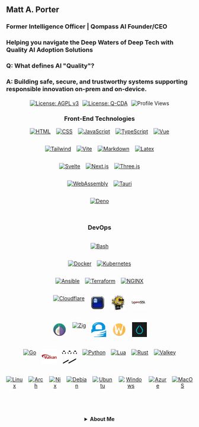 <h2>Matt A. Porter</h2>

<h3>Former Intelligence Officer | Qompass AI Founder/CEO</h3>

<h3>Helping you navigate the Deep Waters of Deep Tech with Quality AI Adoption Solutions</h3>

<!-- [![Quality AI: Safe, Secure & Trustworthy](assets/images/mlkem-visualization.png)](https://phaedrusflow.github.io/phaedrusflow/diagrams/mlkem/) -->

<h3>Q: What defines AI "Quality"?</h3>

<h3>A: Building safe, secure, and trustworthy systems supporting responsible innovation on-prem and on-device.</h3>

<div style="display: flex; justify-content: center; gap: 10px; flex-wrap: wrap; margin: 20px 0;">
  <a href="https://www.gnu.org/licenses/agpl-3.0">
    <img src="https://img.shields.io/badge/License-AGPL%20v3-blue.svg" alt="License: AGPL v3">
  </a>
  <a href="./LICENSE-QCDA">
    <img src="https://img.shields.io/badge/license-Q--CDA-lightgrey.svg" alt="License: Q-CDA">
  </a>
  <img src="https://komarev.com/ghpvc/?username=phaedrusflow" alt="Profile Views">
</div>

<div align="center">

<h3 align="center">Front-End Technologies</h3>

<div class="tech-pyramid" style="display: flex; flex-direction: column; align-items: center; gap: 15px;">
  
  <div class="icon-row" style="display: flex; justify-content: center; gap: 15px; margin-bottom: 15px;">
  <a href="https://github.com/qompassai/html" class="icon-link">
    <img src="https://skillicons.dev/icons?i=html" alt="HTML" width="40" height="40" title="HTML"/>
  </a>
  <a href="https://github.com/qompassai/css" class="icon-link">
    <img src="https://skillicons.dev/icons?i=css" alt="CSS" width="40" height="40" title="CSS"/>
  </a>
  <a href="https://github.com/qompassai/javascript" class="icon-link">
    <img src="https://skillicons.dev/icons?i=js" alt="JavaScript" width="40" height="40" title="JavaScript"/>
  </a>
  <a href="https://github.com/qompassai/typescript" class="icon-link">
    <img src="https://skillicons.dev/icons?i=ts" alt="TypeScript" width="40" height="40" title="TypeScript"/>
  </a>
  <a href="https://github.com/qompassai/vue" class="icon-link">
    <img src="https://skillicons.dev/icons?i=vue" alt="Vue" width="40" height="40" title="Vue"/>
  </a>
</div>

  <div class="icon-row" style="display: flex; justify-content: center; gap: 15px; margin-bottom: 15px;">
  <a href="https://github.com/qompassai/tailwind" class="icon-link">
    <img src="https://skillicons.dev/icons?i=tailwind" alt="Tailwind" width="40" height="40" title="Tailwind"/>
  </a>
  <a href="https://github.com/qompassai/vite" class="icon-link">
    <img src="https://skillicons.dev/icons?i=vite" alt="Vite" width="40" height="40" title="Vite"/>
  </a>
  <a href="https://github.com/qompassai/markdown" class="icon-link">
    <img src="https://skillicons.dev/icons?i=md" alt="Markdown" width="40" height="40" title="Markdown"/>
  </a>
  <a href="https://github.com/qompassai/latex" class="icon-link">
    <img src="https://skillicons.dev/icons?i=latex" alt="Latex" width="40" height="40" title="Latex"/>
  </a>
</div>
  
 <div class="icon-row" style="display: flex; justify-content: center; gap: 15px; margin-bottom: 15px;">
  <a href="https://github.com/qompassai/svelte" class="icon-link">
    <img src="https://skillicons.dev/icons?i=svelte" alt="Svelte" width="40" height="40" title="Svelte"/>
  </a>
  <a href="https://github.com/qompassai/nextjs" class="icon-link">
    <img src="https://skillicons.dev/icons?i=nextjs" alt="Next.js" width="40" height="40" title="Next.js"/>
  </a>
  <a href="https://github.com/qompassai/threejs" class="icon-link">
    <img src="https://skillicons.dev/icons?i=threejs" alt="Three.js" width="40" height="40" title="Three.js"/>
  </a>
</div>

<div class="icon-row" style="display: flex; justify-content: center; gap: 15px; margin-bottom: 15px;">
  <a href="https://github.com/qompassai/wasm" class="icon-link">
    <img src="https://skillicons.dev/icons?i=wasm" alt="WebAssembly" width="40" height="40" title="WebAssembly"/>
  </a>
  <a href="https://github.com/qompassai/tauri" class="icon-link">
    <img src="https://skillicons.dev/icons?i=tauri" alt="Tauri" width="40" height="40" title="Tauri"/>
  </a>
</div>

<div class="icon-row" style="display: flex; justify-content: center; gap: 15px; margin-bottom: 15px;">
  <a href="https://github.com/qompassai/deno" class="icon-link">
    <img src="https://skillicons.dev/icons?i=deno" alt="Deno" width="40" height="40" title="Deno"/>
  </a>
</div>

<h3 align="center">DevOps</h3>

<div class="icon-row" style="display: flex; justify-content: center; gap: 15px; margin-bottom: 15px;">
  <a href="https://github.com/qompassai/shell" class="icon-link">
    <img src="https://skillicons.dev/icons?i=bash" alt="Bash" width="40" height="40" title="Bash"/>
  </a>
</div>

<div class="icon-row" style="display: flex; justify-content: center; gap: 15px; margin-bottom: 15px;">
  <a href="https://github.com/qompassai/containers" class="icon-link">
    <img src="https://skillicons.dev/icons?i=docker" alt="Docker" width="40" height="40" title="Docker"/>
  </a>
  <a href="https://github.com/qompassai/k8s" class="icon-link">
    <img src="https://skillicons.dev/icons?i=kubernetes" alt="Kubernetes" width="40" height="40" title="Kubernetes"/>
  </a>
</div>

<div class="icon-row" style="display: flex; justify-content: center; gap: 15px; margin-bottom: 15px;">
  <a href="https://github.com/qompassai/ansible" class="icon-link">
    <img src="https://skillicons.dev/icons?i=ansible" alt="Ansible" width="40" height="40" title="Ansible"/>
  </a>
  <a href="https://github.com/qompassai/terraform" class="icon-link">
    <img src="https://skillicons.dev/icons?i=terraform" alt="Terraform" width="40" height="40" title="Terraform"/>
  </a>
  <a href="https://github.com/qompassai/nginx" class="icon-link">
    <img src="https://skillicons.dev/icons?i=nginx" alt="NGINX" width="40" height="40" title="NGINX"/>
  </a>
</div>

<div class="icon-row" style="display: flex; justify-content: center; gap: 15px; margin-bottom: 15px;">
  <a href="https://github.com/qompassai/qai" class="icon-link">
    <img src="https://skillicons.dev/icons?i=cloudflare" alt="Cloudflare" width="40" height="40" title="Cloudflare"/>
  </a>
  <a href="https://github.com/qompassai/shell" class="icon-link">
    <img src="assets/icons/ghostty.svg" alt="Ghostty" width="40" height="40" title="Ghostty"/>
  </a>
  <a href="https://github.com/qompassai/qssh" class="icon-link">
    <img src="assets/icons/openssh.svg" alt="OpenSSH" width="40" height="40" title="OpenSSH"/>
  </a>
  <a href="https://github.com/qompassai/qssl" class="icon-link">
    <img src="assets/icons/openssl.svg" alt="OpenSSL" width="40" height="40" title="OpenSSL"/>
  </a>
</div>

<div class="icon-row" style="display: flex; justify-content: center; gap: 15px; margin-bottom: 15px;">
  <a href="https://github.com/qompassai/Tor" class="icon-link">
    <img src="assets/icons/tor.svg" alt="Tor" width="40" height="40" title="Tor"/>
  </a>
  <a href="https://github.com/qompassai/Zig" class="icon-link">
    <img src="https://skillicons.dev/icons?i=zig" alt="Zig" width="40" height="40" title="Zig"/>
  </a>
  <a href="https://github.com/qompassai/qpg" class="icon-link">
    <img src="assets/icons/gnupg.svg" alt="GnuPG" width="40" height="40" title="GnuPG"/>
  </a>
  <a href="https://github.com/qompassai/wayland" class="icon-link">
    <img src="assets/icons/wayland.svg" alt="Wayland" width="40" height="40" title="Wayland"/>
  </a>
  <a href="https://github.com/qompassai/Hyprland" class="icon-link">
    <img src="assets/icons/hyprland.svg" alt="Hyprland" width="40" height="40" title="Hyprland"/>
  </a>
</div>

<div class="icon-row" style="display: flex; justify-content: center; gap: 15px; margin-bottom: 15px;">
  <a href="https://github.com/qompassai/Go" class="icon-link">
    <img src="https://skillicons.dev/icons?i=go" alt="Go" width="40" height="40" title="Go"/>
  </a>
  <a href="https://github.com/qompassai/Vulkan" class="icon-link">
    <img src="assets/icons/vulkan.svg" alt="Vulkan" width="40" height="40" title="Vulkan"/>
  </a>
  <a href="https://github.com/qompassai/pipewire" class="icon-link">
    <img src="assets/icons/pipewire.svg" alt="Pipewire" width="40" height="40" title="Pipewire"/>
  </a><a href="https://github.com/qompassai/Python" class="icon-link">
  <img src="https://skillicons.dev/icons?i=python" alt="Python" width="40" height="40" title="Python"/>
  </a>
  <a href="https://github.com/qompassai/Lua" class="icon-link">
    <img src="https://skillicons.dev/icons?i=lua" alt="Lua" width="40" height="40" title="Lua"/>
  </a>
  <a href="https://github.com/qompassai/Rust" class="icon-link">
    <img src="https://skillicons.dev/icons?i=rust" alt="Rust" width="40" height="40" title="Rust"/>
  </a>
  <a href="https://github.com/qompassai/valkey" class="icon-link">
    <img src="https://skillicons.dev/icons?i=valkey" alt="Valkey" width="40" height="40" title="Valkey"/>
  </a>
</div>
<div class="icon-row" style="display: flex; justify-content: center; gap: 15px; margin-bottom: 15px;">
  <a href="https://github.com/qompassai/linux" class="icon-link">
    <img src="https://skillicons.dev/icons?i=linux" alt="Linux" width="40" height="40" title="Linux"/>
  </a>
  <a href="https://github.com/qompassai/arch" class="icon-link">
    <img src="https://skillicons.dev/icons?i=arch" alt="Arch" width="40" height="40" title="Arch"/>
  </a>
  <a href="https://github.com/qompassai/nix" class="icon-link">
    <img src="https://skillicons.dev/icons?i=nix" alt="Nix" width="40" height="40" title="Nix"/>
  </a>
  <a href="https://github.com/qompassai/debian" class="icon-link">
    <img src="https://skillicons.dev/icons?i=debian" alt="Debian" width="40" height="40" title="Debian"/>
  </a>
  <a href="https://github.com/qompassai/ubuntu" class="icon-link">
    <img src="https://skillicons.dev/icons?i=ubuntu" alt="Ubuntu" width="40" height="40" title="Ubuntu"/>
  </a>
  <a href="https://github.com/qompassai/windows" class="icon-link">
    <img src="https://skillicons.dev/icons?i=windows" alt="Windows" width="40" height="40" title="Windows"/>
  </a>
  <a href="https://github.com/qompassai/azure" class="icon-link">
    <img src="https://skillicons.dev/icons?i=azure" alt="Azure" width="40" height="40" title="Azure"/>
  </a>
  <a href="https://github.com/qompassai/apple" class="icon-link">
    <img src="https://skillicons.dev/icons?i=apple" alt="MacOS" width="40" height="40" title="MacOS"/>
  </a>
</div>

<p></p>
<details id="Contact">
  <summary><strong>About Me</strong></summary>

 <div align="center">
  <p>Matthew A. Porter<br>
  <sup></sup>Qompass AI, Spokane, WA</p>

  <a href="mailto:&#109;&#97;&#112;&#64;&#113;&#111;&#109;&#112;&#97;&#115;&#115;&#46;&#97;&#105;">
  <img src="https://img.shields.io/badge/Email-Get_a_Quote-blue?style=flat-square&logo=gmail" alt="Email Me">
</a>

  <a href="sms:&#43;&#49;&#53;&#48;&#57;&#57;&#49;&#57;&#53;&#50;&#51;&#55;">
  <img src="https://img.shields.io/badge/SMS-Text_Me-blue?style=flat-square&logo=minutemailer" alt="Text Me">
</a>

<h3 align="center">Developer Programs</h3>
<div align="center">
 
[![NVIDIA Developer](https://img.shields.io/badge/NVIDIA-Developer_Program-76B900?style=for-the-badge&logo=nvidia&logoColor=white)](https://developer.nvidia.com/)
[![Meta Developer](https://img.shields.io/badge/Meta-Developer_Program-0668E1?style=for-the-badge&logo=meta&logoColor=white)](https://developers.facebook.com/)
[![HackerOne](https://img.shields.io/badge/-HackerOne-%23494649?style=for-the-badge&logo=hackerone&logoColor=white)](https://hackerone.com/phaedrusflow)
[![HuggingFace](https://img.shields.io/badge/HuggingFace-qompass-yellow?style=flat-square&logo=huggingface)](https://huggingface.co/qompass)
[![Epic Games Developer](https://img.shields.io/badge/Epic_Games-Developer_Program-313131?style=for-the-badge&logo=epic-games&logoColor=white)](https://dev.epicgames.com/)
</div>

 <h3>Academic</h3>
  <p>
    <a href="https://orcid.org/0000-0002-0302-4812">
      <img src="https://img.shields.io/badge/ORCID-0000--0002--0302--4812-green?style=flat-square&logo=orcid" alt="ORCID">
    </a>
    <a href="https://www.researchgate.net/profile/Matt-Porter-7">
      <img src="https://img.shields.io/badge/ResearchGate-Open--Research-blue?style=flat-square&logo=researchgate" alt="ResearchGate">
    </a>
    <a href="https://zenodo.org/communities/qompassai">
      <img src="https://img.shields.io/badge/Zenodo-Publications-blue?style=flat-square&logo=zenodo" alt="Zenodo">
    </a>
  </p>
<details id="Research">
  <summary><strong>Current Research</strong></summary>
<div align="center">
 
  <h3>Professional Profiles</h3>
  <p>
    <a href="https://www.linkedin.com/in/matt-a-porter-103535224/">
      <img src="https://img.shields.io/badge/LinkedIn-Matt--Porter-blue?style=flat-square&logo=linkedin" alt="Personal LinkedIn">
    </a>
    <a href="https://www.linkedin.com/company/95058568/">
      <img src="https://img.shields.io/badge/LinkedIn-Qompass--AI-blue?style=flat-square&logo=linkedin" alt="Startup LinkedIn">
    </a>
  </p>
  
  <h3>Social Media</h3>
  <p>
    <a href="https://twitter.com/PhaedrusFlow">
      <img src="https://img.shields.io/badge/Twitter-@PhaedrusFlow-blue?style=flat-square&logo=twitter" alt="X/Twitter">
    </a>
    <a href="https://www.instagram.com/phaedrusflow">
      <img src="https://img.shields.io/badge/Instagram-phaedrusflow-purple?style=flat-square&logo=instagram" alt="Instagram">
    </a>
    <a href="https://www.youtube.com/@qompassai">
      <img src="https://img.shields.io/badge/YouTube-QompassAI-red?style=flat-square&logo=youtube" alt="YouTube">
    </a>
  </p>
  
<div align="center">
<h3>Support & Funding</h3>

<table>
<tr>
<th align="center">💰 Pre-Seed Funding 2023-2025</th>
<th align="center">🏆 Amount</th>
<th align="center">📅 Date</th>
</tr>
<tr>
<td><a href="https://github.com/qompassai/r4r" title="RJOS/Zimmer Biomet Research Grant Repository">RJOS/Zimmer Biomet Research Grant</a></td>
<td align="center">$30,000</td>
<td align="center">March 2024</td>
</tr>
<tr>
<td onclick="window.open('https://github.com/qompassai/PathFinders', '_blank')">
  <a href="https://github.com/qompassai/PathFinders" title="GitHub Repository">Pathfinders Intern Program</a>
  <br>
  <small><a href="https://www.linkedin.com/posts/evergreenbio_bioscience-internships-workforcedevelopment-activity-7253166461416812544-uWUM/" onclick="event.stopPropagation()" target="_blank">View on LinkedIn</a></small>
</td>
<td align="center">$2,000</td>
<td align="center">October 2024</td>
</tr>
</table>

<p>Your support helps us continue building innovative solutions at the intersection of health and education.</p>

<a href="https://www.buymeacoffee.com/phaedrusflow" target="_blank">
<img src="https://img.shields.io/badge/Buy_Me_A_Coffee-Support-FFDD00?style=for-the-badge&logo=buy-me-a-coffee&logoColor=black" alt="Buy Me A Coffee" width="250" />
</a>

<hr width="50%" style="height:2px;border-width:0;color:gray;background-color:gray">

<p><i>Funding helps us continue our research at the intersection of AI, healthcare, and education</i></p>
</div>


[📚 Read Full Research Details](#detailed-research)

<h3>Research TLDR</h3>
[🔗 Interactive Post-Quantum Visualization (Three.js)](assets/pqc.html)

| Area                          | Description                                                    | Applications                                                                     |
| ----------------------------- | -------------------------------------------------------------- | -------------------------------------------------------------------------------- |
| **Quantum/AI Hybrid DevOps**  | Developing novel quantum algorithms for self-hosted deployment | Healthcare diagnostics, Personalized education, Network security                 |
| **Post-Quantum Cryptography** | Implementing quantum-resistant algorithms on-device            | Patient data protection, Educational records security, Government communications |
| **Quantum Error Correction**  | Optimizing search via quantum amplified search                 | Sustainably secure learning platforms with resilient cryptography                |

<details id="detailed-research">
  <summary><strong>Research: The Pursuit of Quality Quantum Advantage</strong></summary>
The foundation of quantum computing and impetus for enterprise quantum adoption begins with the Schrödinger equation:

$$i\hbar\frac{\partial}{\partial t}\Psi(\mathbf{r},t) = \hat{H}\Psi(\mathbf{r},t)$$

**Schrodinger Legend:**

- $i$: imaginary unit
- $\hbar$: reduced Planck constant
- $\Psi(\mathbf{r},t)$: wavefunction at position $\mathbf{r}$ and time $t$
- $\hat{H}$: Hamiltonian operator

A qubit state forms the computational basis:

$|\psi\rangle = \alpha|0\rangle + \beta|1\rangle$ where $|\alpha|^2 + |\beta|^2 = 1$

**Qubit Legend:**

- $|\psi\rangle$: quantum state
- $\alpha, \beta$: complex probability amplitudes
- $|0\rangle, |1\rangle$: computational basis states
- $|\alpha|^2 + |\beta|^2 = 1$: normalization constraint

## Grover's Algorithm

**Quantum State Preparation:**

$$|\psi_0\rangle = \frac{1}{\sqrt{N}}\sum_{x=0}^{N-1}|x\rangle$$

**Grover Iteration (applied ~$\frac{\pi}{4}\sqrt{N}$ times):**

$$G = (2|\psi_0\rangle\langle\psi_0| - I) \cdot O_f$$

**Oracle Operation:**

$$
O_f|x\rangle = \begin{cases}
-|x\rangle & \text{if } f(x) = 1 \\
|x\rangle & \text{if } f(x) = 0
\end{cases}
$$

**Success Probability:**

$$P_{\text{success}} = \sin^2\left((2r+1)\arcsin\sqrt{\frac{M}{N}}\right)$$

**Grover's Legend:**

- $N = 2^n$: Size of search space (where n is number of qubits)
- $|\psi_0\rangle$: Uniform superposition of all basis states
- $O_f$: Oracle function marking solution states with phase flip
- $G$: Grover operator (one iteration)
- $M$: Number of solutions in the search space
- $r$: Number of Grover iterations performed
- $f(x)$: Function that returns 1 for solutions, 0 otherwise
- $I$: Identity operator

### Research Interests

#### 1. Quantum Machine Learning Algorithms

_Developing novel quantum algorithms to optimize on-device AI training and inference_

- **Medicine**: Equipping clinicians and learners to adopt quality AI tooling to support patient care
- **Education**: Personalizing learning paths via safe, secure, and trustworthy AI
- **Security**: Migration of IPV4 to IPV6 as it relates to network attack pattern detection

#### 2. Quantum-Resistant Cryptography Implementation

_Advancing the practical deployment of post-quantum algorithms in real-world systems._

- **Medicine**: Protecting patient data across multi-institution research networks
- **Education**: Securing student records and assessment platforms from future threats
- **Security**: Ensuring long-term confidentiality of sensitive government communications

#### 3. Quantum Error Correction

Improving quantum circuit reliability through advanced error mitigation techniques.

- **Medicine**: Enabling reliable quantum simulations for synthetic data generation
- **Education**: Securing computing platforms with post-quantum cryptography for student learning
- **Security**: Conducting FIPS 140-3 validation testing on cryptographic implementations to ensure compliance while preserving functionality during system degradation

# Post-Quantum Cryptography

## ML-KEM (Kyber)

ML-KEM operates in the polynomial ring $R_q = \mathbb{Z}_q[X]/(X^n + 1)$

**Key Generation:**

$$\text{pk} = (A, t = As + e)$$

**Encapsulation:**

$$c = (c_1 = A^T r + e_1, c_2 = t^T r + e_2 + \lfloor q/2 \rfloor m)$$

**Decapsulation:**

$$m' = \left\lceil\left(c_2 - s^T c_1\right) \cdot \frac{2}{q}\right\rceil$$

**ML-KEM Legend:**

- $R_q$: polynomial ring with coefficients in $\mathbb{Z}_q$
- $\mathbb{Z}_q$: integers modulo $q$
- $n$: polynomial degree (typically 256)
- $A$: public random matrix
- $s$: secret vector of small polynomials
- $e, e_1, e_2$: error vectors with small coefficients
- $r$: random vector used for encryption
- $m$: message bit (0 or 1)
- $m'$: recovered message bit
- $\text{pk}$: public key
- $t$: public key component
- $c, c_1, c_2$: ciphertext components
- $q$: modulus (typically 3329)

## ML-DSA (Dilithium)

**Key Generation:**

$$\text{pk} = (A, t = A s)$$

**Signature Generation:**

- Sample $y$ and compute $w = Ay$
- Compute challenge $c$ from message digest and $w$
- Compute $z = y + cs$
- Signature: $(z, h)$ where $h$ is a hint vector

**Verification:**
$$\|z\| < \gamma_1 \text{ and } \|Az - ct\| < \gamma_2$$

**ML-DSA Legend:**

- $A$: public random matrix
- $s$: secret key vector
- $\text{pk}$: public key
- $t$: public key component
- $y$: masking vector sampled during signing
- $w$: commitment value
- $c$: challenge hash
- $z$: response vector
- $h$: hint vector for verification
- $\gamma_1, \gamma_2$: bound parameters for verification
- $\|\cdot\|$: vector norm

## SLH-DSA (SPHINCS+)

**Hash-based Hypertree:**

- FORS few-time signature:
  $$\text{FORS-Sign}_{\text{SK}}(M) = (\text{sk}_1, \ldots, \text{sk}_k, \text{Auth}_1, \ldots, \text{Auth}_k)$$

- WOTS+ chain function:
  $$f^i(x) = F(f^{i-1}(x), i-1)$$

- Signature verification:
  $$\text{root} = \text{FORS-Verify}(M, \sigma_{\text{FORS}})$$

**SLH-DSA Legend:**

- FORS: Forest Of Random Subsets (few-time signature)
- WOTS+: Winternitz One-Time Signature+
- $\text{SK}$: secret key
- $M$: message
- $\text{sk}_1, \ldots, \text{sk}_k$: revealed secret key elements
- $\text{Auth}_1, \ldots, \text{Auth}_k$: authentication paths
- $f^i(x)$: hash chain function applied $i$ times
- $F$: cryptographic hash function
- $\sigma_{\text{FORS}}$: FORS signature component
- $\text{root}$: Merkle tree root for verification

## FN-DSA (Falcon)

**NTRU Equation:**
$$fG - gF = q \mod (X^N + 1)$$

**Key Generation:**

- Private key: small polynomials $(f, g, F, G)$
- Public key: $h = g/f \mod q$

**Signature Generation:**

- For message $m$ with hash $c$, find small $(s_1, s_2)$ such that:
  $$s_1 + s_2h = c \mod q$$

**Verification:**

- Check if $\|s\| < \beta$ and $s_1 + s_2h = c \mod q$

**FN-DSA Legend:**

- $f, g, F, G$: private key polynomials with small coefficients
- $q$: modulus
- $(X^N + 1)$: polynomial modulus (typically $N$ is a power of 2)
- $h$: public key polynomial
- $m$: message
- $c$: hash of message mapped to a polynomial
- $s_1, s_2$: signature polynomials
- $s$: combined signature vector $(s_1, s_2)$
- $\beta$: signature norm bound
- $\|s\|$: Euclidean norm of signature

## Hybrid Key Establishment

If $Z$ is a classical shared secret (e.g., from ECDH) and $T$ is a post-quantum shared secret:

$$Z' = Z \parallel T$$

The final key is derived using a key derivation function:

$$K = \text{KDF}(Z')$$

**Hybrid Key Legend:**

- $Z$: shared secret from classical algorithm (e.g., ECDH)
- $T$: shared secret from post-quantum algorithm (e.g., ML-KEM)
- $\parallel$: concatenation operation
- $Z'$: combined shared secret
- $\text{KDF}$: Key Derivation Function
- $K$: final derived key material
</details>
</details>
